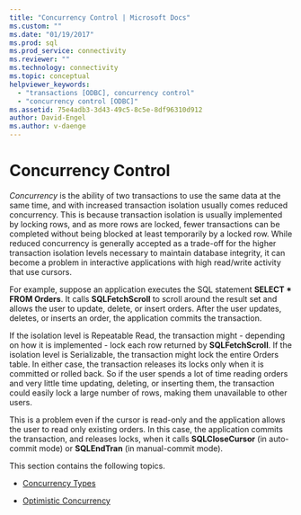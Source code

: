 ```yaml
---
title: "Concurrency Control | Microsoft Docs"
ms.custom: ""
ms.date: "01/19/2017"
ms.prod: sql
ms.prod_service: connectivity
ms.reviewer: ""
ms.technology: connectivity
ms.topic: conceptual
helpviewer_keywords: 
  - "transactions [ODBC], concurrency control"
  - "concurrency control [ODBC]"
ms.assetid: 75e4adb3-3d43-49c5-8c5e-8df96310d912
author: David-Engel
ms.author: v-daenge
---
```

# Concurrency Control
*Concurrency* is the ability of two transactions to use the same data at the same time, and with increased transaction isolation usually comes reduced concurrency. This is because transaction isolation is usually implemented by locking rows, and as more rows are locked, fewer transactions can be completed without being blocked at least temporarily by a locked row. While reduced concurrency is generally accepted as a trade-off for the higher transaction isolation levels necessary to maintain database integrity, it can become a problem in interactive applications with high read/write activity that use cursors.  
  
 For example, suppose an application executes the SQL statement **SELECT \* FROM Orders**. It calls **SQLFetchScroll** to scroll around the result set and allows the user to update, delete, or insert orders. After the user updates, deletes, or inserts an order, the application commits the transaction.  
  
 If the isolation level is Repeatable Read, the transaction might - depending on how it is implemented - lock each row returned by **SQLFetchScroll**. If the isolation level is Serializable, the transaction might lock the entire Orders table. In either case, the transaction releases its locks only when it is committed or rolled back. So if the user spends a lot of time reading orders and very little time updating, deleting, or inserting them, the transaction could easily lock a large number of rows, making them unavailable to other users.  
  
 This is a problem even if the cursor is read-only and the application allows the user to read only existing orders. In this case, the application commits the transaction, and releases locks, when it calls **SQLCloseCursor** (in auto-commit mode) or **SQLEndTran** (in manual-commit mode).  
  
 This section contains the following topics.  
  
-   [Concurrency Types](../../../odbc/reference/develop-app/concurrency-types.md)  
  
-   [Optimistic Concurrency](../../../odbc/reference/develop-app/optimistic-concurrency.md)
